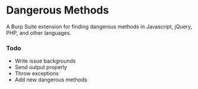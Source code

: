# Dangerous Methods
A Burp Suite extension for finding dangerous methods in Javascript, jQuery, PHP, and other languages.

### Todo
* Write issue backgrounds
* Send output properly
* Throw exceptions
* Add new dangerous methods
